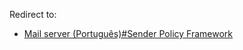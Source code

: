 Redirect to:

*   [Mail server (Português)#Sender Policy Framework](/index.php/Mail_server_(Portugu%C3%AAs)#Sender_Policy_Framework "Mail server (Português)")